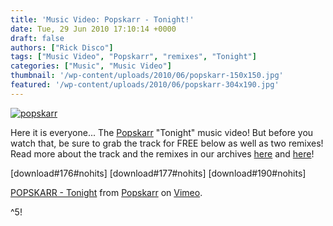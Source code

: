 ```yaml
---
title: 'Music Video: Popskarr - Tonight!'
date: Tue, 29 Jun 2010 17:10:14 +0000
draft: false
authors: ["Rick Disco"]
tags: ["Music Video", "Popskarr", "remixes", "Tonight"]
categories: ["Music", "Music Video"]
thumbnail: '/wp-content/uploads/2010/06/popskarr-150x150.jpg'
featured: '/wp-content/uploads/2010/06/popskarr-304x190.jpg'
---
```


[![](/wp-content/uploads/2010/06/popskarr.jpg "popskarr")](/wp-content/uploads/2010/06/popskarr.jpg)

Here it is everyone... The [Popskarr](www.facebook.com/popskarr "Popskarr on Facebook") "Tonight" music video! But before you watch that, be sure to grab the track for FREE below as well as two remixes! Read more about the track and the remixes in our archives [here](/2009/11/05/popskarr-is-here-tonight-and-wants-you-to-remix-em/ "Popskarr is here Tonight (and wants you to remix ‘em!)") and [here](/2009/11/14/biscope-remix-tonight/ "Biscope remix Tonight!")!

\[download#176#nohits\] \[download#177#nohits\] \[download#190#nohits\]

[POPSKARR - Tonight](http://vimeo.com/12729409) from [Popskarr](http://vimeo.com/user4034627) on [Vimeo](http://vimeo.com).

^5!